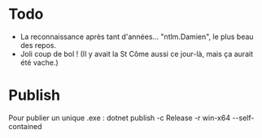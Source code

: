 # Todo

- La reconnaissance après tant d'années... "ntlm.Damien", le plus beau des repos.
- Joli coup de bol ! (Il y avait la St Côme aussi ce jour-là, mais ça aurait été vache.)

# Publish

Pour publier un unique .exe : 
dotnet publish -c Release -r win-x64 --self-contained